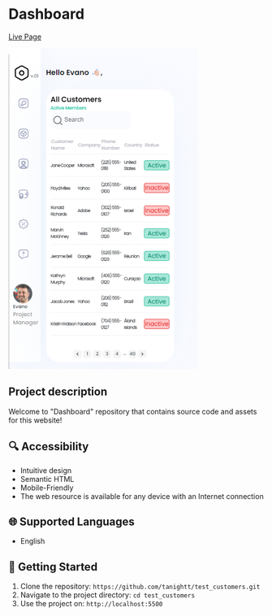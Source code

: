 # Dashboard

[Live Page](https://tanightt.github.io/test_customers/)

![Mobile](./images/mobile.png)

## Project description

Welcome to "Dashboard" repository that contains source code and
assets for this website!

## 🔍 Accessibility

- Intuitive design
- Semantic HTML
- Mobile-Friendly
- The web resource is available for any device with an Internet connection

## 🌐 Supported Languages

- English

## 🚀 Getting Started

1. Clone the repository: `https://github.com/tanightt/test_customers.git`
2. Navigate to the project directory: `cd test_customers`
3. Use the project on: `http://localhost:5500`
